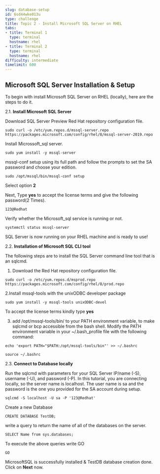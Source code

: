 ```yaml
---
slug: database-setup
id: 6sd44wke013u
type: challenge
title: Topic 2 - Install Microsoft SQL Server on RHEL
tabs:
- title: Terminal 1
  type: terminal
  hostname: rhel
- title: Terminal 2
  type: terminal
  hostname: rhel
difficulty: intermediate
timelimit: 600
---
```




## Microsoft SQL Server Installation & Setup

To begin with install Microsoft SQL Server on RHEL (locally), here are the steps to do it.




2.1. **Install Microsoft SQL Server**



Download SQL Server Preview Red Hat repository configuration file.



```
sudo curl -o /etc/yum.repos.d/mssql-server.repo https://packages.microsoft.com/config/rhel/8/mssql-server-2019.repo
```




Install Microssoft_sql server.

```
sudo yum install -y mssql-server
```



mssql-conf setup using its full path and follow the prompts to set the SA password and choose your edition.

```
sudo /opt/mssql/bin/mssql-conf setup
```

Select option **2**

Next, Type **yes** to accept the license terms and give the following password(2 Times).

```
123@Redhat
```





Verify whether the Microsoft_sql service is running or not.

```
systemctl status mssql-server
```




SQL Server is now running on your RHEL machine and is ready to use!




2.2. **Installation of Microsoft SQL CLI tool**



The following steps are to install the SQL Server command line tool that is an sqlcmd.



1. Download the Red Hat repository configuration file.

```
sudo curl -o /etc/yum.repos.d/msprod.repo https://packages.microsoft.com/config/rhel/8/prod.repo
```



2.Install mssql-tools with the unixODBC developer package

```
sudo yum install -y mssql-tools unixODBC-devel
```

To accept the license terms kindly type **yes**

3. add /opt/mssql-tools/bin/ to your PATH environment variable, to make sqlcmd or bcp accessible from the bash shell. Modify the PATH environment variable in your ~/.bash_profile file with the following command:

```
echo 'export PATH="$PATH:/opt/mssql-tools/bin"' >> ~/.bashrc
```
```
source ~/.bashrc
```






2.3. **Connect to Database locally**

Run the sqlcmd with parameters for your SQL Server IP/name (-S), username (-U), and password (-P). In this tutorial, you are connecting locally, so the server name is localhost. The user name is sa and the password is the one you provided for the SA account during setup.

```
sqlcmd -S localhost -U sa -P '123@Redhat'
```



Create a new Database

```
CREATE DATABASE TestDB;
```

write a query to return the name of all of the databases on the server.

```
SELECT Name from sys.databases;
```




To execute the above queries write GO

```
GO
```

MicrosoftSQL is successfully installed & TestDB database  creation done. Click on **Next** now.
